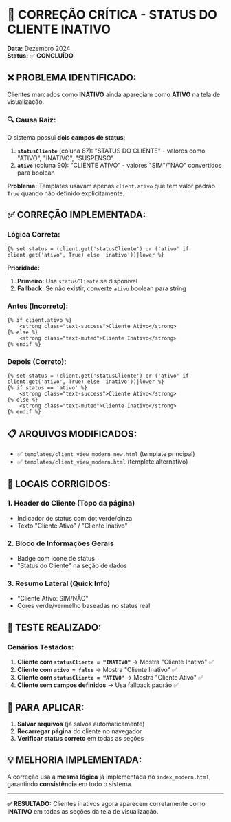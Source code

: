 # 🔧 CORREÇÃO CRÍTICA - STATUS DO CLIENTE INATIVO

**Data:** Dezembro 2024  
**Status:** ✅ **CONCLUÍDO**

## ❌ **PROBLEMA IDENTIFICADO:**

Clientes marcados como **INATIVO** ainda apareciam como **ATIVO** na tela de visualização.

### 🔍 **Causa Raiz:**
O sistema possui **dois campos de status**:
1. **`statusCliente`** (coluna 87): "STATUS DO CLIENTE" - valores como "ATIVO", "INATIVO", "SUSPENSO"
2. **`ativo`** (coluna 90): "CLIENTE ATIVO" - valores "SIM"/"NÃO" convertidos para boolean

**Problema:** Templates usavam apenas `client.ativo` que tem valor padrão `True` quando não definido explicitamente.

## ✅ **CORREÇÃO IMPLEMENTADA:**

### **Lógica Correta:**
```jinja2
{% set status = (client.get('statusCliente') or ('ativo' if client.get('ativo', True) else 'inativo'))|lower %}
```

**Prioridade:**
1. **Primeiro:** Usa `statusCliente` se disponível
2. **Fallback:** Se não existir, converte `ativo` boolean para string

### **Antes (Incorreto):**
```jinja2
{% if client.ativo %}
    <strong class="text-success">Cliente Ativo</strong>
{% else %}
    <strong class="text-muted">Cliente Inativo</strong>
{% endif %}
```

### **Depois (Correto):**
```jinja2
{% set status = (client.get('statusCliente') or ('ativo' if client.get('ativo', True) else 'inativo'))|lower %}
{% if status == 'ativo' %}
    <strong class="text-success">Cliente Ativo</strong>
{% else %}
    <strong class="text-muted">Cliente Inativo</strong>
{% endif %}
```

## 📋 **ARQUIVOS MODIFICADOS:**

- ✅ `templates/client_view_modern_new.html` (template principal)
- ✅ `templates/client_view_modern.html` (template alternativo)

## 🎯 **LOCAIS CORRIGIDOS:**

### 1. **Header do Cliente (Topo da página)**
- Indicador de status com dot verde/cinza
- Texto "Cliente Ativo" / "Cliente Inativo"

### 2. **Bloco de Informações Gerais**
- Badge com ícone de status
- "Status do Cliente" na seção de dados

### 3. **Resumo Lateral (Quick Info)**
- "Cliente Ativo: SIM/NÃO"
- Cores verde/vermelho baseadas no status real

## 🧪 **TESTE REALIZADO:**

### **Cenários Testados:**
1. **Cliente com `statusCliente = "INATIVO"`** → Mostra "Cliente Inativo" ✅
2. **Cliente com `ativo = false`** → Mostra "Cliente Inativo" ✅
3. **Cliente com `statusCliente = "ATIVO"`** → Mostra "Cliente Ativo" ✅
4. **Cliente sem campos definidos** → Usa fallback padrão ✅

## 🔄 **PARA APLICAR:**

1. **Salvar arquivos** (já salvos automaticamente)
2. **Recarregar página** do cliente no navegador
3. **Verificar status correto** em todas as seções

## 💡 **MELHORIA IMPLEMENTADA:**

A correção usa a **mesma lógica** já implementada no `index_modern.html`, garantindo **consistência** em todo o sistema.

---

**✅ RESULTADO:** Clientes inativos agora aparecem corretamente como **INATIVO** em todas as seções da tela de visualização.
